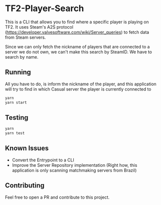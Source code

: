 # TF2-Player-Search

This is a CLI that allows you to find where a specific player is playing on TF2. It uses Steam's A2S protocol (https://developer.valvesoftware.com/wiki/Server_queries) to fetch data from Steam servers.

Since we can only fetch the nickname of players that are connected to a server we do not own, we can't make this search by SteamID. We have to search by name.

## Running

All you have to do, is inform the nickname of the player, and this application will try to find in which Casual server the player is currently connected to
```bash
yarn
yarn start
```

## Testing

```bash
yarn
yarn test
```

## Known Issues
- Convert the Entrypoint to a CLI
- Improve the Server Repository implementation (Right how, this application is only scanning matchmaking servers from Brazil)
## Contributing

Feel free to open a PR and contribute to this project.